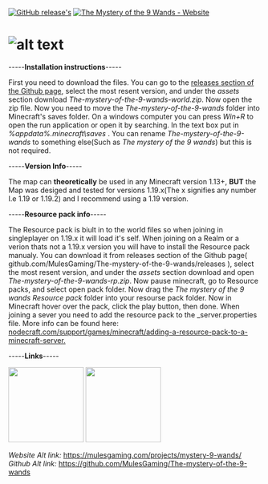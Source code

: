 <!-- Badges -->

[![GitHub release's](https://img.shields.io/github/release/MulesGaming/The-mystery-of-the-9-wands?include_prereleases=&sort=semver&color=FF0000)](https://github.com/MulesGaming/The-mystery-of-the-9-wands/releases/)
[![The Mystery of the 9 Wands - Website](https://img.shields.io/badge/The_Mystery_of_the_9_Wands-Website-orange)](https://www.mulesgaming.com/projects/mystery-9-wands/)


# ![alt text](https://www.mulesgaming.com/media/images/9_wands_icon.png)

-----**Installation instructions**-----  

  First you need to download the files. You can go to the [releases section of the Github page](https://github.com/MulesGaming/The-mystery-of-the-9-wands/releases), select the most resent version, and under the _assets_ section download  _The-mystery-of-the-9-wands-world.zip_. Now open the zip file. Now you need to move the *The-mystery-of-the-9-wands* folder into Minecraft's saves folder. On a windows computer you can press *Win+R* to open the run application or open it by searching. In the text box put in *%appdata%\.minecraft\saves* . You can rename *The-mystery-of-the-9-wands* to something else(Such as *The mystery of the 9 wands*) but this is not required.  
  
-----**Version Info**-----  

  The map can **theoretically** be used in any Minecraft version 1.13+, **BUT** the Map was desiged and tested for versions 1.19.x(The x signifies any number I.e 1.19 or 1.19.2) and I recommend using a 1.19 version.

-----**Resource pack info**-----  

The Resource pack is biult in to the world files so when joining in singleplayer on 1.19.x it will load it's self. When joining on a Realm or a verion thats not a 1.19.x version you will have to install the Resource pack manualy. You can download it from releases section of the Github page( github.com/MulesGaming/The-mystery-of-the-9-wands/releases ), select the most resent version, and under the _assets_ section download and open _The-mystery-of-the-9-wands-rp.zip_. Now pause minecraft, go to Resource packs, and select open pack folder. Now drag the _The mystery of the 9 wands Resource pack_ folder into your resourse pack folder. Now in Minecraft hover over the pack, click the play button, then done. When joining a sever you need to add the resource pack to the _server.properties file. More info can be found here:
[nodecraft.com/support/games/minecraft/adding-a-resource-pack-to-a-minecraft-server.](https://nodecraft.com/support/games/minecraft/adding-a-resource-pack-to-a-minecraft-server)

-----**Links**-----  
  
<a href='https://mulesgaming.github.io/projects/mystery-9-wands/the-mystery-9-wands'><img src='https://cdn-icons-png.flaticon.com/512/72/72626.png' width="150"></a>
<a href='https://github.com/MulesGaming/The-mystery-of-the-9-wands'><img src='https://cryptodefinitions.com/wp-content/uploads/2020/09/GitHub-Logo.png' width="150"></a> 

_Website Alt link:_ https://mulesgaming.com/projects/mystery-9-wands/
_Github Alt link:_ https://github.com/MulesGaming/The-mystery-of-the-9-wands  
